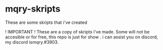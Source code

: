 # mqry-skripts
These are some skripts that i've created
 
! IMPORTANT !
These are a copy of skripts i've made. Some will not be accesible or for free, this repo is just for show . 
i can assist you on discord, my discord ismqry.#3903.
